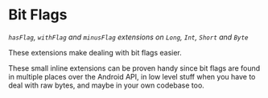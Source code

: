 # Bit Flags

*`hasFlag`, `withFlag` and `minusFlag` extensions on `Long`, `Int`, `Short`
and `Byte`*

These extensions make dealing with bit flags easier.
 
These small inline extensions can be proven handy since bit flags are found in
multiple places over the Android API, in low level stuff when you
have to deal with raw bytes, and maybe in your own codebase too.
